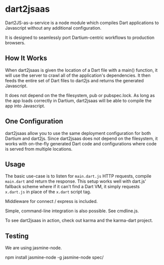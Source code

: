 dart2jsaas
==========

Dart2JS-as-a-service is a node module which compiles Dart applications to Javascript without any additional configuration.

It is designed to seamlessly port Dartium-centric workflows to production browsers.

How It Works
------------

When dart2jsaas is given the location of a Dart file with a main() function, it will use the server to crawl all
of the application's dependencies.  It then feeds the entire set of Dart files to dart2js and returns the generated
Javascript.

It does not depend on the the filesystem, pub or pubspec.lock.  As long as the app loads correctly in Dartium, dart2jsaas
will be able to compile the app into Javascript.

One Configuration
-----------------

dart2jsaas allow you to use the same deployment configuration for both Dartium and dart2js.  Since dart2jsaas does
not depend on the filesystem, it works with on-the-fly generated Dart code and configurations where code is
served from multiple locations.

Usage
-----

The basic use-case is to listen for ```main.dart.js``` HTTP requests, compile ```main.dart``` and return the response.
This setup works well with dart.js' fallback scheme where if it can't find a Dart VM, it simply requests
```x.dart.js``` in place of the ```x.dart``` script tag.

Middleware for connect / express is included.

Simple, command-line integration is also possible.  See cmdline.js.

To see dart2jsaas in action, check out karma and the karma-dart project.

Testing
-------

We are using jasmine-node.

npm install jasmine-node -g
jasmine-node spec/
